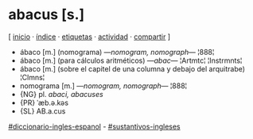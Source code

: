 # abacus [s.]
[ [inicio](https://github.com/jucardus/jucardus.github.io/blob/main/index.md) · [índice](https://github.com/jucardus/jucardus.github.io/blob/main/25/10/23/indice-alfabetico.md) · [etiquetas](https://github.com/jucardus/jucardus.github.io/blob/main/25/10/23/etiquetas-todas.md) · [actividad](https://github.com/jucardus/jucardus.github.io/blob/main/25/10/23/actividad-reciente.md) · [compartir](https://x.com/intent/tweet?text=abacus%20%5Bs.%5D%20%E2%80%94%20Sustantivos%20ingleses%2C%20Diccionario%20ingl%C3%A9s-espa%C3%B1ol%0A%0ATraducciones%2C%20notas%2C%20pronunciaci%C3%B3n%20y%20sin%C3%B3nimos%20para%20%C2%ABabacus%C2%BB.%0A%0A%E2%86%92%20https%3A%2F%2Fgithub.com%2Fjucardus%2Fjucardus.github.io%2Fblob%2Fmain%2F25%2F10%2F23%2Fabacus-s.md%0A%0A%23diccionario_ingles_espanol_jucardus%0A%23sustantivos_ingleses_jucardus) ]

* ábaco [m.] (nomograma) —*nomogram, nomograph*— ¦888¦
* ábaco [m.] (para cálculos aritméticos) —*abac*— ¦Artmtc¦ ¦Instrmnts¦
* ábaco [m.] (sobre el capitel de una columna y debajo del arquitrabe) ¦Clmns¦
* nomograma [m.] —*nomogram, nomograph*— ¦888¦
* {NG} pl. _abaci, abacuses_
* {PR} ˈæb.ə.kəs
* {SL} AB.a.cus

[#diccionario-ingles-espanol](https://github.com/jucardus/jucardus.github.io/blob/main/25/10/23/diccionario-ingles-espanol.md) - [#sustantivos-ingleses](https://github.com/jucardus/jucardus.github.io/blob/main/25/10/23/sustantivos-ingleses.md)
